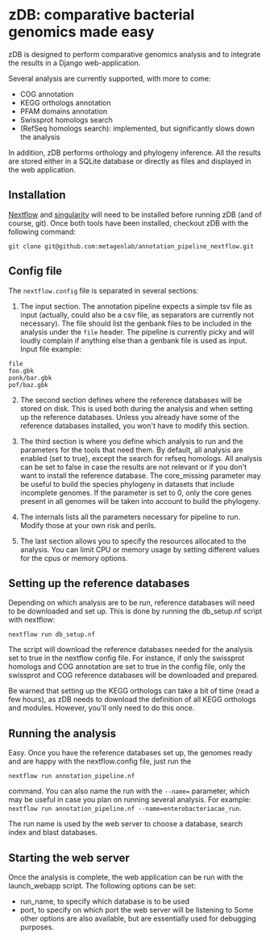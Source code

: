 # zDB: comparative bacterial genomics made easy

zDB is designed to perform comparative genomics analysis and to integrate the results in a Django web-application.

Several analysis are currently supported, with more to come:

- COG annotation
- KEGG orthologs annotation
- PFAM domains annotation
- Swissprot homologs search
- (RefSeq homologs search): implemented, but significantly slows down the analysis

In addition, zDB performs orthology and phylogeny inference.
All the results are stored either in a SQLite database or directly as files and displayed in the web application.

## Installation

[Nextflow](https://www.nextflow.io/) and [singularity](https://sylabs.io/guides/3.5/user-guide/introduction.html) will need to be installed before running zDB (and of course, git).
Once both tools have been installed, checkout zDB with the following command:

```
git clone git@github.com:metagenlab/annotation_pipeline_nextflow.git
```

## Config file

The ```nextflow.config``` file is separated in several sections:

1. The input section. The annotation pipeline expects a simple tsv file as input (actually, could also be a csv file, as separators are currently not necessary). The file should list the genbank files to be included in the analysis under the ```file``` header. The pipeline is currently picky and will loudly complain if anything else than a genbank file is used as input. Input file example:

```
file
foo.gbk
ponk/bar.gbk
pof/baz.gbk
```

2. The second section defines where the reference databases will be stored on disk. This is used both during the analysis and when setting up the reference databases. Unless you already have some of the reference databases installed, you won't have to modify this section.

3. The third section is where you define which analysis to run and the parameters for the tools that need them. By default, all analysis are enabled (set to true), except the search for refseq homologs. All analysis can be set to false in case the results are not relevant or if you don't want to install the reference database. The core_missing parameter may be useful to build the species phylogeny in datasets that include incomplete genomes. If the parameter is set to 0, only the core genes present in all genomes will be taken into account to build the phylogeny.

4. The internals lists all the parameters necessary for pipeline to run. Modify those at your own risk and perils.

5. The last section allows you to specify the resources allocated to the analysis. You can limit CPU or memory usage by setting different values for the cpus or memory options.


## Setting up the reference databases

Depending on which analysis are to be run, reference databases will need to be downloaded and set up. 
This is done by running the db_setup.nf script with nextflow:

```
nextflow run db_setup.nf
```

The script will download the reference databases needed for the analysis set to true in the nextflow config file.
For instance, if only the swissprot homologs and COG annotation are set to true in the config file, only the swissprot and COG reference databases will be downloaded and prepared.

Be warned that setting up the KEGG orthologs can take a bit of time (read a few hours), as zDB needs to download the definition of all KEGG orthologs and modules. However, you'll only need to do this once.

## Running the analysis

Easy. Once you have the reference databases set up, the genomes ready and are happy with the nextflow.config file, just run the 
```
nextflow run annotation_pipeline.nf
```
command. You can also name the run with the ```--name=``` parameter, which may be useful in case you plan on running several analysis. For example: ```nextflow run annotation_pipeline.nf --name=enterobacteriacae_run```.

The run name is used by the web server to choose a database, search index and blast databases.

## Starting the web server

Once the analysis is complete, the web application can be run with the launch_webapp script. The following options can be set:
- run_name, to specify which database is to be used
- port, to specify on which port the web server will be listening to
Some other options are also available, but are essentially used for debugging purposes.
